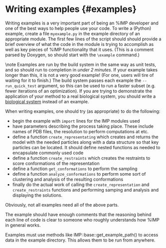 Writing examples {#examples}
================

Writing examples is a very important part of being an %IMP developer and
one of the best ways to help people use your code. To write a (Python)
example, create a file `myexample.py` in the example directory of an
appropriate module. The first few lines of the script should
should provide a brief overview of what the code in the module is
trying to accomplish as well as key pieces of %IMP functionality that
it uses. (This is a comment parsed by Doxygen, so should start with
the `\example` command.)

\note Examples are run by the build system in the same way as unit tests, and so
should run to completion in *under 2 minutes*. If your example takes longer
than this, it is not a very good example! (For one, users will tire of waiting
for it to finish.) The build system passes each example the `--run_quick_test`
argument, so this can be used to run a faster subset (e.g. fewer iterations
of an optimization). If you are trying to demonstrate the application of your
method to a real biological system, you should write a
[biological system](http://integrativemodeling.org/systems/) instead of an
example.

When writing examples, one should try (as appropriate) to do the following:
- begin the example with `import` lines for the IMP modules used
- have parameters describing the process taking place. These include names of
  PDB files, the resolution to perform computations at etc.
- define a function `create_representating` which creates and returns the model
  with the needed particles along with a data structure so that key
  particles can be located. It should define nested functions as
  needed to encapsulate commonly used code
- define a function `create_restraints` which creates the  restraints to score
  conformations of the representation
- define a function `get_conformations` to perform the sampling
- define a function `analyze_conformations` to perform some sort of clustering
  and analysis of the resulting conformations
- finally do the actual work of calling the `create_representation` and
  `create_restraints` functions and performing samping and analysis and
  displaying the solutions.

Obviously, not all examples need all of the above parts.

The example should have enough comments that the reasoning behind each line of code is clear to someone who roughly understands how %IMP in general works.

Examples must use methods like IMP::base::get_example_path() to access
data in the example directory. This allows them to be run from
anywhere.
